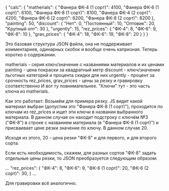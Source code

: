 {
    "calc": {
        "matherials": {
            "Фанера ФК-4 (1 сорт)": 4100,
            "Фанера ФК-6 (1 сорт)": 6100,
            "Фанера ФК-8 (1 сорт)": 8100,
            "Фанера ФК-4 (2 сорт)": 4200,
            "Фанера ФК-6 (2 сорт)": 6200,
            "Фанера ФК-8 (2 сорт)": 8200
        },
        "painting": 50,
        "discount": {
            "Нет": 0,
            "Постоянный": 10,
            "Оптовик": 20,
            "Крупный опт": 30
        },
        "urgently": 15,
        "rez_prices": {
            "ФК-4": 8,
            "ФК-6": 9,
            "ФК-8": 10
        },
        "grav_prices": {
            "ФК-4": 18,
            "ФК-6": 19,
            "ФК-8": 20
        }
    }
}


Это базовая структура JSON файла, она не поддерживает комментариев, одинарных скобок и вообще очень капризная.
Теперь коротко о содержании.

matherials - серия ключ/значение с названиями материалов и их ценами
painting - цена покраски за квадратный метр
discount - ключ/значение льготных категорий и процента скидки для них
urgently - процент за срочность
rez_prices, grav_prices - цены за резку и гравировку соответственно
И вот ту повнимательнее. "Ключи" тут - это часть ключа из matherials.

Как это работает:
Возьмём для примера резку. JS видит какой материал выбран (допустим это "Фанера ФК-8 (1 сорт)"), проходится по ключам из rez_prices и ищет эти ключи в названии выбранного материала. В данном случае он находит подстроку с ключём №3 ("ФК-8") в строке с названием материала (в "Фанера ФК-8 (1 сорт)") и присваивает цене резки значение по ключу. В данном случае 20.

Исходя из этого, 20 - цена резки "ФК-8" и для первого, и для второго сорта.

Если есть необходимость, скажем, для разных сортов "ФК-8" задать отдельные цены резки, то JSON преобразуется следующим образом:

...
"rez_prices": {
            "ФК-4": 8,
            "ФК-6": 9,
            "ФК-6 (1 сорт)": 20,
            "ФК-6 (2 сорт)": 30,
        }
...

Для гравировки всё аналогично.